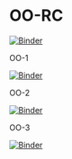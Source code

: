 # OO-RC
[![Binder](https://mybinder.org/badge_logo.svg)](https://mybinder.org/v2/gh/eznuk/OO-RC/master?filepath=OO-RC.ipynb)

OO-1

[![Binder](https://mybinder.org/badge_logo.svg)](https://mybinder.org/v2/gh/eznuk/OO-RC/master?filepath=OO-1.ipynb)

OO-2

[![Binder](https://mybinder.org/badge_logo.svg)](https://mybinder.org/v2/gh/eznuk/OO-RC/master?filepath=OO-2.ipynb)

OO-3

[![Binder](https://mybinder.org/badge_logo.svg)](https://mybinder.org/v2/gh/eznuk/OO-RC/master?filepath=OO-3.ipynb)
